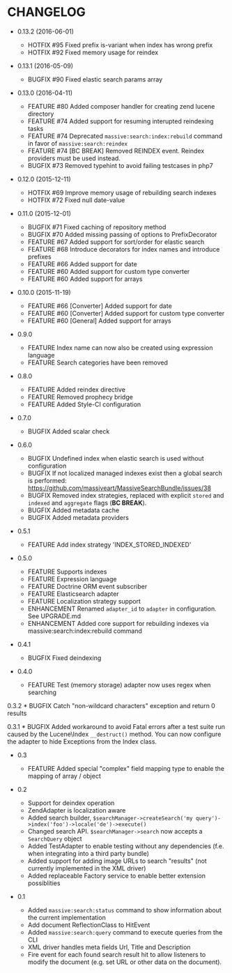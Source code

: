 CHANGELOG
=========

* 0.13.2 (2016-06-01)
    * HOTFIX  #95 Fixed prefix is-variant when index has wrong prefix 
    * HOTFIX  #92 Fixed memory usage for reindex

* 0.13.1 (2016-05-09)
    * BUGFIX  #90 Fixed elastic search params array

* 0.13.0 (2016-04-11)
    * FEATURE #80 Added composer handler for creating zend lucene directory
    * FEATURE #74 Added support for resuming interupted reindexing tasks
    * FEATURE #74 Deprecated `massive:search:index:rebuild` command in favor
                  of `massive:search:reindex`
    * FEATURE #74 [BC BREAK] Removed REINDEX event. Reindex providers must be
      used instead.
    * BUGFIX  #73 Removed typehint to avoid failing testcases in php7

* 0.12.0 (2015-12-11)
    * HOTFIX  #69 Improve memory usage of rebuilding search indexes
    * HOTFIX  #72 Fixed null date-value

* 0.11.0 (2015-12-01)
    * BUGFIX  #71 Fixed caching of repository method
    * BUGFIX  #70 Added missing passing of options to PrefixDecorator
    * FEATURE #67 Added support for sort/order for elastic search
    * FEATURE #68 Introduce decorators for index names and introduce prefixes
    * FEATURE #66 Added support for date
    * FEATURE #60 Added support for custom type converter
    * FEATURE #60 Added support for arrays

* 0.10.0 (2015-11-19)
    * FEATURE #66 [Converter] Added support for date
    * FEATURE #60 [Converter] Added support for custom type converter
    * FEATURE #60 [General]   Added support for arrays
     
* 0.9.0
    * FEATURE Index name can now also be created using expression language
    * FEATURE Search categories have been removed

* 0.8.0
    * FEATURE Added reindex directive
    * FEATURE Removed prophecy bridge
    * FEATURE Added Style-CI configuration

* 0.7.0
    * BUGFIX Added scalar check

* 0.6.0
    * BUGFIX  Undefined index when elastic search is used without
              configuration
    * BUGFIX  If not localized managed indexes exist then a global search is
              performed: https://github.com/massiveart/MassiveSearchBundle/issues/38
    * BUGFIX  Removed index strategies, replaced with explicit `stored` and
              `indexed` and `aggregate` flags (**BC BREAK**).
    * BUGFIX  Added metadata cache
    * BUGFIX  Added metadata providers

* 0.5.1
    * FEATURE Add index strategy 'INDEX_STORED_INDEXED'

* 0.5.0
    * FEATURE     Supports indexes
    * FEATURE     Expression language
    * FEATURE     Doctrine ORM event subscriber
    * FEATURE     Elasticsearch adapter
    * FEATURE     Localization strategy support
    * ENHANCEMENT Renamed `adapter_id` to `adapter` in configuration. See UPGRADE.md
    * ENHANCEMENT Added core support for rebuilding indexes via
                             massive:search:index:rebuild command

* 0.4.1
    * BUGFIX Fixed deindexing

* 0.4.0
    * FEATURE Test (memory storage) adapter now uses regex when searching

0.3.2
    * BUGFIX Catch "non-wildcard characters" exception and return 0 results

0.3.1
    * BUGFIX Added workaround to avoid Fatal errors after a test suite run caused by
                         the Lucene\Index `__destruct()` method. You can now configure the adapter to hide Exceptions
                         from the Index class.

* 0.3
    * FEATURE Added special "complex" field mapping type to enable the mapping of array / object

* 0.2
    * Support for deindex operation
    * ZendAdapter is localization aware
    * Added search builder, `$searchManager->createSearch('my query')->index('foo')->locale('de')->execute()`
    * Changed search API. `$searchManager->search` now accepts a `SearchQuery` object
    * Added TestAdapter to enable testing without any dependencies (f.e. when integrating into a third party bundle)
    * Added support for adding image URLs to search "results" (not currently implemented in the XML driver)
    * Added replaceable Factory service to enable better extension possiblities

* 0.1
    * Added `massive:search:status` command to show information about the current implementation
    * Add document ReflectionClass to HitEvent
    * Added `massive:search:query` command to execute queries from the CLI
    * XML driver handles meta fields Url, Title and Description
    * Fire event for each found search result hit to allow listeners to modify the document (e.g.
      set URL or other data on the document).
